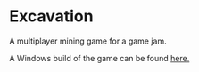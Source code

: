 Excavation
==========

A multiplayer mining game for a game jam.

A Windows build of the game can be found [here.](http://files.andrewbarry.me/excavation.zip)
